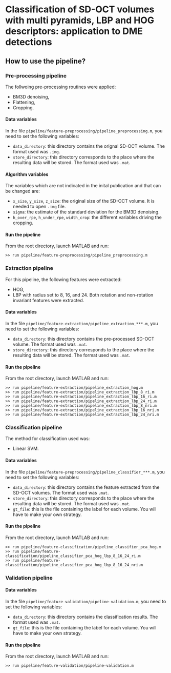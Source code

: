 Classification of SD-OCT volumes with multi pyramids, LBP and HOG descriptors: application to DME detections
============================================================================================================



How to use the pipeline?
-------

### Pre-processing pipeline

The follwoing pre-processing routines were applied:

- BM3D denoising,
- Flattening,
- Cropping.

#### Data variables

In the file `pipeline/feature-preprocessing/pipeline_preprocessing.m`, you need to set the following variables:

- `data_directory`: this directory contains the orignal SD-OCT volume. The format used was `.img`.
- `store_directory`: this directory corresponds to the place where the resulting data will be stored. The format used was `.mat`.

#### Algorithm variables

The variables which are not indicated in the inital publication and that can be changed are:

- `x_size`, `y_size`, `z_size`: the original size of the SD-OCT volume. It is needed to open `.img` file.
- `sigma`: the estimate of the standard deviation for the BM3D denoising.
- `h_over_rpe`, `h_under_rpe`, `width_crop`: the different variables driving the cropping.

#### Run the pipeline

From the root directory, launch MATLAB and run:

```
>> run pipeline/feature-preprocessing/pipeline_preprocessing.m
```

### Extraction pipeline

For this pipeline, the following features were extracted:

- HOG,
- LBP with radius set to 8, 16, and 24. Both rotation and non-rotation invariant features were extracted.

#### Data variables

In the file `pipeline/feature-extraction/pipeline_extraction_***.m`, you need to set the following variables:

- `data_directory`: this directory contains the pre-processed SD-OCT volume. The format used was `.mat`.
- `store_directory`: this directory corresponds to the place where the resulting data will be stored. The format used was `.mat`.

#### Run the pipeline

From the root directory, launch MATLAB and run:

```
>> run pipeline/feature-extraction/pipeline_extraction_hog.m
>> run pipeline/feature-extraction/pipeline_extraction_lbp_8_ri.m
>> run pipeline/feature-extraction/pipeline_extraction_lbp_16_ri.m
>> run pipeline/feature-extraction/pipeline_extraction_lbp_24_ri.m
>> run pipeline/feature-extraction/pipeline_extraction_lbp_8_nri.m
>> run pipeline/feature-extraction/pipeline_extraction_lbp_16_nri.m
>> run pipeline/feature-extraction/pipeline_extraction_lbp_24_nri.m
```

### Classification pipeline

The method for classification used was:

- Linear SVM.

#### Data variables

In the file `pipeline/feature-preprocessing/pipeline_classifier_***.m`, you need to set the following variables:

- `data_directory`: this directory contains the feature extracted from the SD-OCT volumes. The format used was `.mat`.
- `store_directory`: this directory corresponds to the place where the resulting data will be stored. The format used was `.mat`.
- `gt_file`: this is the file containing the label for each volume. You will have to make your own strategy.

#### Run the pipeline

From the root directory, launch MATLAB and run:

```
>> run pipeline/feature-classification/pipeline_classifier_pca_hog.m
>> run pipeline/feature-classification/pipeline_classifier_pca_hog_lbp_8_16_24_ri.m
>> run pipeline/feature-classification/pipeline_classifier_pca_hog_lbp_8_16_24_nri.m
```

### Validation pipeline

#### Data variables

In the file `pipeline/feature-validation/pipeline-validation.m`, you need to set the following variables:

- `data_directory`: this directory contains the classification results. The format used was `.mat`.
- `gt_file`: this is the file containing the label for each volume. You will have to make your own strategy.

#### Run the pipeline

From the root directory, launch MATLAB and run:

```
>> run pipeline/feature-validation/pipeline-validation.m
```
